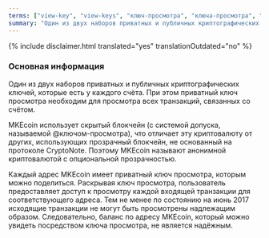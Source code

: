 ```yaml
---
terms: ["view-key", "view-keys", "ключ-просмотра", "ключа-просмотра", "ключом-просмотра"]
summary: "Один из двух наборов приватных и публичных криптографических ключей, которые есть у каждого счёта. При этом приватный ключ просмотра необходим для просмотра всех транзакций, связанных со счётом"
---
```


{% include disclaimer.html translated="yes" translationOutdated="no" %}
### Основная информация

Один из двух наборов приватных и публичных криптографических ключей, которые есть у каждого счёта. При этом приватный ключ просмотра необходим для просмотра всех транзакций, связанных со счётом.

MKEcoin использует скрытый блокчейн (с системой допуска, называемой @ключом-просмотра), что отличает эту криптовалюту от других, использующих прозрачный блокчейн, не основанный на протоколе CryptoNote. Поэтому MKEcoin называют анонимной криптовалютой с опциональной прозрачностью.

Каждый адрес MKEcoin имеет приватный ключ просмотра, которым можно поделиться. Раскрывая ключ просмотра, пользователь предоставляет доступ к просмотру каждой входящей транзакции для соответствующего адреса. Тем не менее по состоянию на июнь 2017 исходящие транзакции не могут быть просмотрены надлежащим образом. Следовательно, баланс по адресу MKEcoin, который можно увидеть посредством ключа просмотра, не является надёжным.
